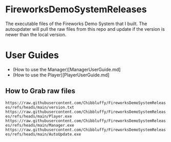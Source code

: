 # FireworksDemoSystemReleases
The executable files of the Fireworks Demo System that I built.
The autoupdater will pull the raw files from this repo and update if the version is newer than the local version.

# User Guides
- (How to use the Manager)[ManagerUserGuide.md]
- (How to use the Player)[PlayerUserGuide.md]

## How to Grab raw files
`https://raw.githubusercontent.com/Chibbluffy/FireworksDemoSystemReleases/refs/heads/main/version.txt`
`https://raw.githubusercontent.com/Chibbluffy/FireworksDemoSystemReleases/refs/heads/main/Player.exe`
`https://raw.githubusercontent.com/Chibbluffy/FireworksDemoSystemReleases/refs/heads/main/Manager.exe`
`https://raw.githubusercontent.com/Chibbluffy/FireworksDemoSystemReleases/refs/heads/main/AutoUpdate.exe`
